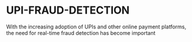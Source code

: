 # UPI-FRAUD-DETECTION
With the increasing adoption of UPIs and other online payment platforms, the need for real-time fraud detection has become important
